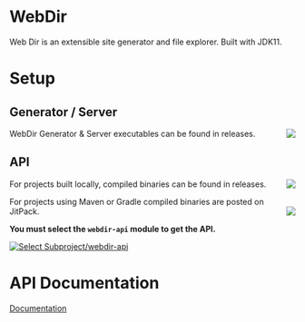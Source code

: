 ---
---
# WebDir

Web Dir is an extensible site generator and file explorer. Built with JDK11.


<!-- setup -->
# Setup

## Generator / Server

WebDir Generator & Server executables can be found in releases.
[<img align="right" src="https://img.shields.io/github/v/release/ktt-development/webdir?color=44cc11&include_prereleases">](https://github.com/Ktt-Development/webdir/releases)

## API

For projects built locally, compiled binaries can be found in releases.
[<img align="right" src="https://img.shields.io/github/v/release/ktt-development/webdir?color=44cc11&include_prereleases">](https://github.com/Ktt-Development/webdir/releases)

For projects using Maven or Gradle compiled binaries are posted on JitPack.
[<img align="right" src="https://jitpack.io/v/com.kttdevelopment/webdir.svg">](https://jitpack.io/#com.kttdevelopment/webdir)

**You must select the `webdir-api` module to get the API.**

[![Select Subproject/webdir-api](https://raw.githubusercontent.com/Ktt-Development/webdir/master/readme-jitpack-api.png)](https://jitpack.io/#com.kttdevelopment/webdir)


# API Documentation

[Documentation](https://docs.kttdevelopment.com/webdir)
